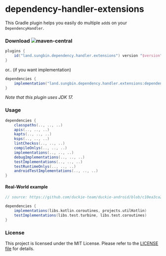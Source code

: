 # dependency-handler-extensions

This Gradle plugin helps you easily do multiple `add`s on your `DependencyHandler`.

### Download ![maven-central](https://img.shields.io/maven-central/v/land.sungbin.dependency.handler.extensions/dependency-handler-extensions-plugin)

```gradle
plugins {
    id("land.sungbin.dependency.handler.extensions") version "$version"
}
```

or.. (if you want implementation)

```gradle
dependencies {
    implementation("land.sungbin.dependency.handler.extensions:dependency-handler-extensions-plugin:${version}")
}
```

_Note that this plugin uses JDK 17._

### Usage

```gradle
dependencies {
    classpaths(.., .., ..)
    apis(.., .., ..)
    kapts(.., .., ..)
    ksps(.., .., ..)
    lintCheckss(.., .., ..)
    compileOnlys(.., .., ..)
    implementations(.., .., ..)
    debugImplementations(.., .., ..)
    testImplementations(.., .., ..)
    testRuntimeOnlys(.., .., ..)
    androidTestImplementations(.., .., ..)
}
```

#### Real-World example

```gradle
// source: https://github.com/duckie-team/duckie-android/blob/c10ea3ca2b0bccda7069c02786e6a83eeaacd9d2/util-viewmodel/build.gradle.kts#L18-L27

dependencies {
    implementations(libs.kotlin.coroutines, projects.utilKotlin)
    testImplementations(libs.test.turbine, libs.test.coroutines)
}
```

### License

This project is licensed under the MIT License. Please refer to the [LICENSE file](LICENSE) for details.

